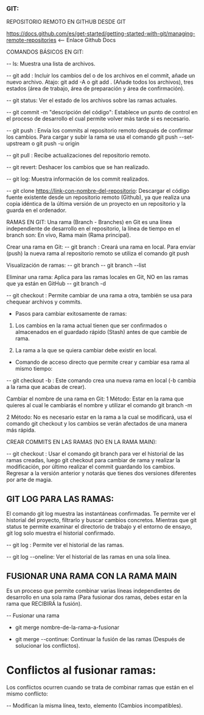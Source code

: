 ### GIT:

REPOSITORIO REMOTO EN GITHUB DESDE GIT

https://docs.github.com/es/get-started/getting-started-with-git/managing-remote-repositories <-- Enlace Github Docs

COMANDOS BÁSICOS EN GIT:

-- ls: Muestra una lista de archivos.

-- git add <archivo>: Incluir los cambios del o de los archivos en el commit, añade un nuevo archivo. Atajo: git add -A o git add . (Añade todos los archivos), tres estados (área de trabajo, área de preparación y área de confirmación).

-- git status: Ver el estado de los archivos sobre las ramas actuales.

-- git commit -m "descripción del código": Establece un punto de control en el proceso de desarrollo el cual permite volver más tarde si es necesario.

-- git push <nombre-remoto> <nombre-de-la-rama>: Envía los commits al repositorio remoto después de confirmar los cambios. Para cargar y subir la rama se usa el comando git push --set-upstream <nombre-remoto> <nombre-de-la-rama> o git push -u origin <nombre-de-la-rama>

-- git pull <nombre-remoto>: Recibe actualizaciones del repositorio remoto.

-- git revert: Deshacer los cambios que se han realizado.

-- git log: Muestra información de los commit realizados.

-- git clone <https://link-con-nombre-del-repositorio>: Descargar el código fuente existente desde un repositorio remoto (Github), ya que realiza una copia idéntica de la última versión de un proyecto en un repositorio y la guarda en el ordenador.

RAMAS EN GIT:
Una rama (Branch - Branches) en Git es una línea independiente de desarrollo en el repositorio, la línea de tiempo en el branch son: En vivo, Rama main (Rama principal).

Crear una rama en Git:
-- git branch <nombre-de-la-rama>: Creará una rama en local. Para envíar (push) la nueva rama al repositorio remoto se utiliza el comando git push <nombre-remoto> <nombre-de-la-rama>

Visualización de ramas:
-- git branch
-- git branch --list

Eliminar una rama: Aplica para las ramas locales en Git, NO en las ramas que ya están en GitHub
-- git branch -d <nombre-de-la-rama>

-- git checkout <nombre-de-la-rama>: Permite cambiar de una rama a otra, también se usa para chequear archivos y commits.

- Pasos para cambiar exitosamente de ramas:

1. Los cambios en la rama actual tienen que ser confirmados o almacenados en el guardado rápido (Stash) antes de que cambie de rama.

2. La rama a la que se quiera cambiar debe existir en local.

- Comando de acceso directo que permite crear y cambiar esa rama al mismo tiempo:

-- git checkout -b <nombre-de-la-rama>: Este comando crea una nueva rama en local (-b cambia a la rama que acabas de crear).

Cambiar el nombre de una rama en Git:
1 Método: Estar en la rama que quieres al cual le cambiarás el nombre y utilizar el comando git branch -m <nombre-de-la-nueva-rama>

2 Método: No es necesario estar en la rama a la cual se modificará, usa el comando git checkout <nombre-de-la-rama-principal> <nombre-de-la-nueva-rama> y los cambios se verán afectados de una manera más rápida.

CREAR COMMITS EN LAS RAMAS (NO EN LA RAMA MAIN):

-- git checkout <nombre-de-la-rama>: Usar el comando git branch para ver el historial de las ramas creadas, luego git checkout <nombre-de-la-rama> para cambiar de rama y realizar la modificación, por último realizar el commit guardando los cambios. Regresar a la versión anterior y notarás que tienes dos versiones diferentes por arte de magia.

## GIT LOG PARA LAS RAMAS:

El comando git log muestra las instantáneas confirmadas. Te permite ver el historial del proyecto, filtrarlo y buscar cambios concretos. Mientras que git status te permite examinar el directorio de trabajo y el entorno de ensayo, git log solo muestra el historial confirmado.

-- git log : Permite ver el historial de las ramas.

-- git log --oneline: Ver el historial de las ramas en una sola línea.

## FUSIONAR UNA RAMA CON LA RAMA MAIN

Es un proceso que permite combinar varias líneas independientes de desarrollo en una sola rama (Para fusionar dos ramas, debes estar en la rama que RECIBIRÁ la fusión).

-- Fusionar una rama

- git merge nombre-de-la-rama-a-fusionar

- git merge --continue: Continuar la fusión de las ramas (Después de solucionar los conflictos).

# Conflictos al fusionar ramas:

Los conflictos ocurren cuando se trata de combinar ramas que están en el mismo conflicto:

-- Modifican la misma línea, texto, elemento (Cambios incompatibles).


